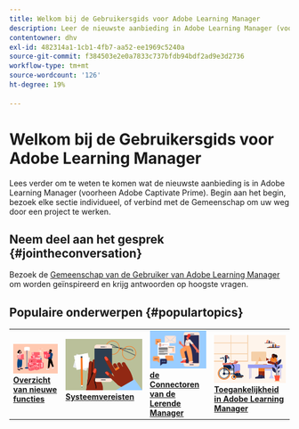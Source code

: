 ```yaml
---
title: Welkom bij de Gebruikersgids voor Adobe Learning Manager
description: Leer de nieuwste aanbieding in Adobe Learning Manager (voorheen Adobe Captivate Prime). Begin aan het begin, bezoek elke sectie individueel, of verbind met de Gemeenschap om uw weg door een project te werken.
contentowner: dhv
exl-id: 482314a1-1cb1-4fb7-aa52-ee1969c5240a
source-git-commit: f384503e2e0a7833c737bfdb94bdf2ad9e3d2736
workflow-type: tm+mt
source-wordcount: '126'
ht-degree: 19%

---
```


# Welkom bij de Gebruikersgids voor Adobe Learning Manager

Lees verder om te weten te komen wat de nieuwste aanbieding is in Adobe Learning Manager (voorheen Adobe Captivate Prime). Begin aan het begin, bezoek elke sectie individueel, of verbind met de Gemeenschap om uw weg door een project te werken.

## Neem deel aan het gesprek {#jointheconversation}

Bezoek de [ Gemeenschap van de Gebruiker van Adobe Learning Manager ](https://community.adobe.com/t5/adobe-learning-manager/ct-p/ct-captivate-prime?page=1&amp;sort=latest_replies&amp;lang=all&amp;tabid=all) om worden geïnspireerd en krijg antwoorden op hoogste vragen.

## Populaire onderwerpen {#populartopics}

<table style="table-layout:fixed">
 <tbody>
  <tr>
   <td>
    <a href="whats-new.md">
    <img alt="nieuwe functies" src="assets/prime-new.jpeg">
    </a>
    <div>
    <a href="whats-new.md"><strong>Overzicht van nieuwe functies</strong></a>
    </div>
   </td>
   <td>
    <a href="system-requirements.md">
    <img alt="systeemvereisten" src="assets/prime-reqs.jpeg">
    </a>
    <a href="whats-new.md"><strong> Systeemvereisten </strong></a>
    </p>
   </td>
   <td>
    <a href="integration-admin/feature-summary/connectors.md">
    <img alt="connector" src="assets/prime-connector.jpeg">
    </a>
    <div>
    <a href="integration-admin/feature-summary/connectors.md"><strong> de Connectoren van de Lerende Manager </strong></a>
    </div>
   </td>
   <td>
    <a href="accessibility-learning-manager.md">
    <img alt="toegankelijkheid" src="assets/prime-accessibility.jpeg">
    </a>
    <div>
    <a href="accessibility-learning-manager.md"><strong> Toegankelijkheid in Adobe Learning Manager </strong></a>
    </div>
   </td>
  </tr>
 </tbody>
</table>

